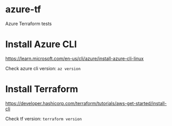 # azure-tf
Azure Terraform tests

# Install Azure CLI
https://learn.microsoft.com/en-us/cli/azure/install-azure-cli-linux 

Check azure cli version:
`az version`

# Install Terraform
https://developer.hashicorp.com/terraform/tutorials/aws-get-started/install-cli

Check tf version:
`terraform version`

